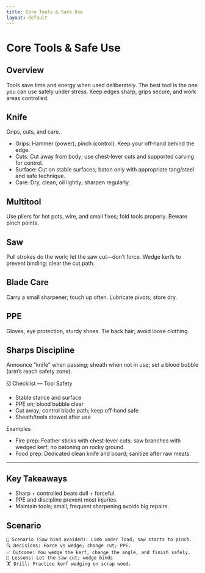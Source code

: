 ```yaml
---
title: Core Tools & Safe Use
layout: default
---
```


# Core Tools & Safe Use

## Overview
Tools save time and energy when used deliberately. The best tool is the one you can use safely under stress. Keep edges sharp, grips secure, and work areas controlled.

## Knife
Grips, cuts, and care.

- Grips: Hammer (power), pinch (control). Keep your off‑hand behind the edge.
- Cuts: Cut away from body; use chest‑lever cuts and supported carving for control.
- Surface: Cut on stable surfaces; baton only with appropriate tang/steel and safe technique.
- Care: Dry, clean, oil lightly; sharpen regularly.

## Multitool
Use pliers for hot pots, wire, and small fixes; fold tools properly. Beware pinch points.

## Saw
Pull strokes do the work; let the saw cut—don’t force. Wedge kerfs to prevent binding; clear the cut path.

## Blade Care
Carry a small sharpener; touch up often. Lubricate pivots; store dry.

## PPE
Gloves, eye protection, sturdy shoes. Tie back hair; avoid loose clothing.

## Sharps Discipline
Announce “knife” when passing; sheath when not in use; set a blood bubble (arm’s reach safety zone).

☑️ Checklist — Tool Safety
- Stable stance and surface
- PPE on; blood bubble clear
- Cut away; control blade path; keep off‑hand safe
- Sheath/tools stowed after use

Examples
- Fire prep: Feather sticks with chest‑lever cuts; saw branches with wedged kerf; no batoning on rocky ground.
- Food prep: Dedicated clean knife and board; sanitize after raw meats.

---

## Key Takeaways
- Sharp + controlled beats dull + forceful.
- PPE and discipline prevent most injuries.
- Maintain tools; small, frequent sharpening avoids big repairs.

## Scenario

```
🧭 Scenario (Saw bind avoided): Limb under load; saw starts to pinch.
🔍 Decisions: Force vs wedge; change cut; PPE.
✅ Outcome: You wedge the kerf, change the angle, and finish safely.
🧠 Lessons: Let the saw cut; wedge binds
🏋️ Drill: Practice kerf wedging on scrap wood.
```
